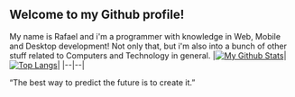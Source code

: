 
## Welcome to my Github profile!

My name is Rafael and i'm a programmer with knowledge in Web, Mobile and Desktop development! Not only that, but i'm also into a bunch of other stuff related to Computers and Technology in general.
|[![My Github Stats](https://github-readme-stats.vercel.app/api?username=rafaelsilva81&count_private=true&show_icons=false)](https://github.com/anuraghazra/github-readme-stats)|[![Top Langs](https://github-readme-stats.vercel.app/api/top-langs/?username=rafaelsilva81&layout=compact&hide=gdscript&langs_count=8)](https://github.com/anuraghazra/github-readme-stats)|
|--|--|

“The best way to predict the future is to create it.”
